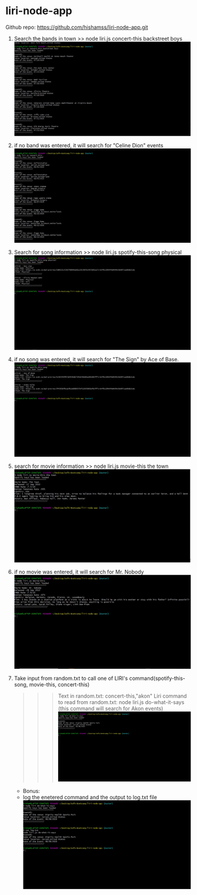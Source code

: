 # liri-node-app

Github repo: https://github.com/hishamss/liri-node-app.git

1. Search the bands in town >> node liri.js concert-this backstreet boys
   ![band in town](/ReadMeImages/step1.jpg)
2. if no band was entered, it will search for "Celine Dion" events
   ![band in town-default](/ReadMeImages/step2.jpg)
3. Search for song information >> node liri.js spotify-this-song physical
   ![search for song](/ReadMeImages/step3.jpg)
4. if no song was entered, it will search for "The Sign" by Ace of Base.
   ![search for song-default](/ReadMeImages/step4.jpg)
5. search for movie information >> node liri.js movie-this the town
   ![search for movie](/ReadMeImages/step5.jpg)
6. if no movie was entered, it will search for Mr. Nobody
   ![search for movie-default](/ReadMeImages/step6.jpg)
7. Take input from random.txt to call one of LIRI's command(spotify-this-song, movie-this, concert-this)

   > > > Text in random.txt: concert-this,"akon"
   > > > Liri command to read from random.txt: node liri.js do-what-it-says (this command will search for Akon events)
   > > > ![take input from random.txt](/ReadMeImages/step7.jpg)

   - Bonus:

   * log the enetered command and the output to log.txt file
     ![log out to log.txt](/ReadMeImages/step8.jpg)
